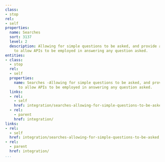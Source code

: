 ```yaml
---
class:
- stop
rel:
- self
properties:
  name: Searches
  sort: 3137
  level: 2
  description: Allowing for simple questions to be asked, and provide a framework
    to allow APIs to be employed in answering any question asked.
entities:
- class:
  - stop
  rel:
  - self
  properties:
    name: Searches -Allowing for simple questions to be asked, and provide a framework
      to allow APIs to be employed in answering any question asked.
  links:
  - rel:
    - self
    href: integration/searches-allowing-for-simple-questions-to-be-asked,-and-provide-a-framework-to-allow-apis-to-be-employed-in-answering-any-question-asked..md
  - rel:
    - parent
    href: integration/
links:
- rel:
  - self
  href: integration/searches-allowing-for-simple-questions-to-be-asked,-and-provide-a-framework-to-allow-apis-to-be-employed-in-answering-any-question-asked..md
- rel:
  - parent
  href: integration/
...
```

